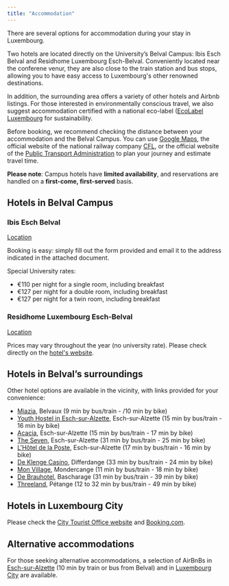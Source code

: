 ```yaml
---
title: "Accommodation"
---
```


There are several options for accommodation during your stay in Luxembourg. 

Two hotels are located directly on the University’s Belval Campus: Ibis Esch Belval and Residhome Luxembourg Esch-Belval. Conveniently located near the conferene venur, they are also close to the train station and bus stops, allowing you to have easy access to Luxembourg's other renowned destinations.

In addition, the surrounding area offers a variety of other hotels and Airbnb listings. For those interested in environmentally conscious travel, we also suggest accommodation certified with a national eco-label ([EcoLabel Luxembourg](https://www.ecolabel.lu/?geodir_search=1&stype=gd_place&s=+&snear=Near%3A+My+Location&spost_category%5B%5D=27&slabel%5B%5D=&sgeo_lat=49.5045365&sgeo_lon=5.9471235) for sustainability. 

Before booking, we recommend checking the distance between your accommodation and the Belval Campus. You can use [Google Maps](https://maps.google.com), the official website of the national railway company [CFL](https://www.cfl.lu), or the official website of the [Public Transport Administration](https://www.mobiliteit.lu/en/) to plan your journey and estimate travel time.


**Please note**: Campus hotels have **limited availability**, and reservations are handled on a **first-come, first-served** basis.

## Hotels in Belval Campus
<h3 style="font-weight:bold;">Ibis Esch Belval</h3>

[Location](https://maps.app.goo.gl/ooE7EJVyUoEZXtAz8)

Booking is easy: simply fill out the form provided and email it to the address indicated in the attached document.

Special University rates:
* €110 per night for a single room, including breakfast
* €127 per night for a double room, including breakfast
* €127 per night for a twin room, including breakfast
 
<h3 style="font-weight:bold;">Residhome Luxembourg Esch-Belval</h3>

[Location](https://maps.app.goo.gl/KHXNZ9C5gnEYPQYx5)

Prices may vary throughout the year (no university rate). Please check directly on the [hotel's website](https://www.residhome.com/residence-hoteliere-aparthotel-eschsuralzette-341.html). 

## Hotels in Belval’s surroundings
Other hotel options are available in the vicinity, with links provided for your convenience:

* [Miazia](https://miazia.lu/), Belvaux (9 min by bus/train - /10 min by bike)  
* [Youth Hostel in Esch-sur-Alzette](https://youthhostels.lu/en/youth-hostels/youth-hostel-eschEsch-sur-Alzette), Esch-sur-Alzette (15 min by bus/train - 16 min by bike)
* [Acacia](https://www.hotel-acacia.lu/), Esch-sur-Alzette (15 min by bus/train - 17 min by bike)
* [The Seven](https://www.thesevenhotel.lu/), Esch-sur-Alzette (31 min by bus/train - 25 min by bike)
* [L'Hôtel de la Poste](https://www.hoteldelaposte-luxembourg.com/), Esch-sur-Alzette (17 min by bus/train - 16 min by bike)
* [De Klenge Casino](https://sites.google.com/view/de-klenge-casino/), Differdange (33 min by bus/train - 24 min by bike)
* [Mon Village](https://monvillage.lu/), Mondercange (11 min by bus/train - 18 min by bike)
* [De Brauhotel](https://www.brauhotel.lu/), Bascharage (31 min by bus/train - 39 min by bike)
* [Threeland](https://www.hotelthreeland.lu/), Pétange (12 to 32 min by bus/train -  49 min by bike)

## Hotels in Luxembourg City 
Please check the [City Tourist Office website](https://www.luxembourg-city.com/fr/planifier-votre-sejour/hebergements) and [Booking.com](https://www.booking.com/searchresults.fr.html?ss=Luxembourg&ssne=Luxembourg&ssne_untouched=Luxembourg&efdco=1&label=gog235jc-1DCAMoiQFCCmx1eGVtYm91cmdIDVgDaIkBiAEBmAENuAEXyAEP2AED6AEB-AECiAIBqAIDuALtobHBBsACAdICJDcxMjc3NzU3LWZjMTMtNGM1MC05NTg1LWMwOTBlODkyNmMyZtgCBOACAQ&aid=356980&lang=fr&sb=1&src_elem=sb&src=searchresults&dest_id=-1736191&dest_type=city&checkin=2025-12-09&checkout=2025-12-12&group_adults=1&no_rooms=1&group_children=0).

## Alternative accommodations 
For those seeking alternative accommodations, a selection of AirBnBs in [Esch-sur-Alzette](https://www.airbnb.fr/s/Esch~sur~Alzette--Luxembourg/homes?refinement_paths%5B%5D=%2Fhomes&acp_id=f70c3cd2-cf21-429a-91a1-8c5b6a3ffc61&date_picker_type=calendar&checkin=2025-12-09&checkout=2025-12-12&source=structured_search_input_header&search_type=autocomplete_click&flexible_trip_lengths%5B%5D=one_week&monthly_start_date=2025-09-01&monthly_length=3&monthly_end_date=2025-12-01&price_filter_input_type=2&price_filter_num_nights=3&channel=EXPLORE&place_id=ChIJyZalbhw1lUcRZ7DYmEjWMhk&location_bb=QkYTEUDAKh9CRdf3QL4u0A%3D%3D) (10 min by train or bus from Belval) and in [Luxembourg City](https://www.airbnb.fr/s/Luxembourg-City--Luxembourg/homes?refinement_paths%5B%5D=%2Fhomes&place_id=ChIJVyzznc1IlUcREG0F0dbRAAQ&location_bb=QkaelkDGhEtCRj50QMI2pA%3D%3D&acp_id=47466415-0d53-49dd-bdd6-07ca3ed0d698&date_picker_type=calendar&checkin=2025-12-09&checkout=2025-12-12&source=structured_search_input_header&search_type=autocomplete_click) are available. 
